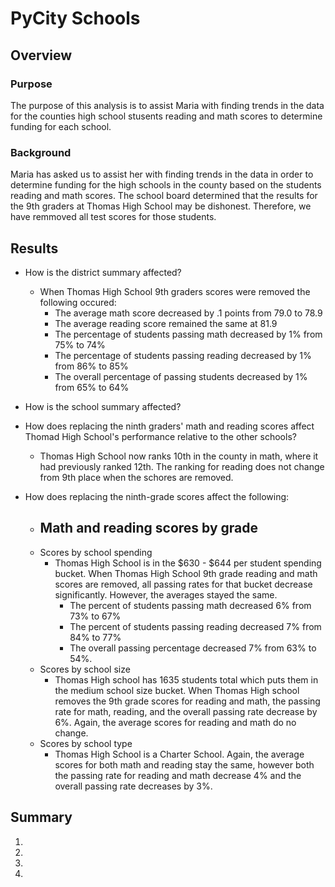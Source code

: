 # PyCity Schools

## Overview
### Purpose
The purpose of this analysis is to assist Maria with finding trends in the data for the counties high school stusents reading and math scores to determine funding for each school.

### Background
Maria has asked us to assist her with finding trends in the data in order to determine funding for the high schools in the county based on the students reading and math scores. The school board determined that the results for the 9th graders at Thomas High School may be dishonest. Therefore, we have remmoved all test scores for those students.

## Results
- How is the district summary affected?
  - When Thomas High School 9th graders scores were removed the following occured:
    - The average math score decreased by .1 points from 79.0 to 78.9
    - The average reading score remained the same at 81.9
    - The percentage of students passing math decreased by 1% from 75% to 74%
    - The percentage of students passing reading decreased by 1% from 86% to 85%
    - The overall percentage of passing students decreased by 1% from 65% to 64%

- How is the school summary affected?

- How does replacing the ninth graders' math and reading scores affect Thomad High School's performance relative to the other schools?
  - Thomas High School now ranks 10th in the county in math, where it had previously ranked 12th. The ranking for reading does not change from 9th place when the schores are removed.

- How does replacing the ninth-grade scores affect the following:
  - Math and reading scores by grade
    - 
  - Scores by school spending
    - Thomas High School is in the $630 - $644 per student spending bucket. When Thomas High School 9th grade reading and math scores are removed, all passing rates for that bucket decrease significantly. However, the averages stayed the same.
      - The percent of students passing math decreased 6% from 73% to 67%
      - The percent of students passing reading decreased 7% from 84% to 77%
      - The overall passing percentage decreased 7% from 63% to 54%.
  - Scores by school size
    - Thomas High school has 1635 students total which puts them in the medium school size bucket. When Thomas High school removes the 9th grade scores for reading and math, the passing rate for math, reading, and the overall passing rate decrease by 6%. Again, the average scores for reading and math do no change.
  - Scores by school type
    - Thomas High School is a Charter School. Again, the average scores for both math and reading stay the same, however both the passing rate for reading and math decrease 4% and the overall passing rate decreases by 3%.

## Summary
1.
2.
3.
4.